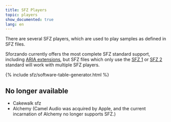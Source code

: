 ```yaml
---
title: SFZ Players
topic: players
show_documented: true
lang: en
---
```

There are several SFZ players, which are used to play samples as defined in SFZ
files.

Sforzando currently offers the most complete SFZ standard support, including
[ARIA extensions](/opcodes/aria), but SFZ files which only use the
[SFZ 1](/opcodes/sfz1) or [SFZ 2](/opcodes/sfz2) standard will
work with multiple SFZ players.

{% include sfz/software-table-generator.html %}

## No longer available

- Cakewalk sfz
- Alchemy (Camel Audio was acquired by Apple, and the current incarnation of Alchemy no longer supports SFZ.)
